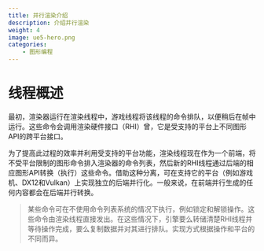 ```yaml
---
title: 并行渲染介绍
description: 介绍并行渲染
weight: 4
image: ue5-hero.png
categories:
    - 图形编程
---
```

# 线程概述
最初，渲染器运行在渲染线程中，游戏线程将该线程的命令排队，以便稍后在帧中运行。这些命令会调用渲染硬件接口（RHI）曾，它是受支持的平台上不同图形API的跨平台接口。

为了提高此过程的效率并利用受支持的平台功能，渲染线程现在作为一个前端，将不受平台限制的图形命令排入渲染器的命令列表，然后新的RHI线程通过后端的相应图形API转换（执行）这些命令。借助这种分离，可在支持它的平台（例如游戏机、DX12和Vulkan）上实现独立的后端并行化。一般来说，在前端并行生成的任何内容都会在后端并行转换。

> 某些命令可在不使用命令列表系统的情况下执行，例如锁定和解锁操作。这些命令由渲染线程直接发出。在这些情况下，引擎要么转储清楚RHI线程并等待操作完成，要么复制数据并对其进行排队。实现方式根据操作和平台的不同而异。